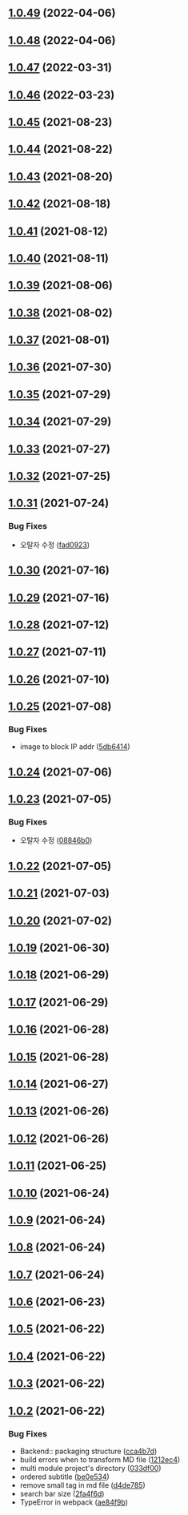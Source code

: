 ## [1.0.49](https://github.com/nowwater/algoblog/compare/v1.0.48...v1.0.49) (2022-04-06)



## [1.0.48](https://github.com/nowwater/algoblog/compare/v1.0.47...v1.0.48) (2022-04-06)



## [1.0.47](https://github.com/nowwater/algoblog/compare/v1.0.46...v1.0.47) (2022-03-31)



## [1.0.46](https://github.com/nowwater/algoblog/compare/v1.0.45...v1.0.46) (2022-03-23)



## [1.0.45](https://github.com/nowwater/algoblog/compare/v1.0.44...v1.0.45) (2021-08-23)



## [1.0.44](https://github.com/nowwater/algoblog/compare/v1.0.43...v1.0.44) (2021-08-22)



## [1.0.43](https://github.com/nowwater/algoblog/compare/v1.0.42...v1.0.43) (2021-08-20)



## [1.0.42](https://github.com/nowwater/algoblog/compare/v1.0.41...v1.0.42) (2021-08-18)



## [1.0.41](https://github.com/nowwater/algoblog/compare/v1.0.40...v1.0.41) (2021-08-12)



## [1.0.40](https://github.com/nowwater/algoblog/compare/v1.0.39...v1.0.40) (2021-08-11)



## [1.0.39](https://github.com/nowwater/algoblog/compare/v1.0.38...v1.0.39) (2021-08-06)



## [1.0.38](https://github.com/nowwater/algoblog/compare/v1.0.37...v1.0.38) (2021-08-02)



## [1.0.37](https://github.com/nowwater/algoblog/compare/v1.0.36...v1.0.37) (2021-08-01)



## [1.0.36](https://github.com/nowwater/algoblog/compare/v1.0.35...v1.0.36) (2021-07-30)



## [1.0.35](https://github.com/nowwater/algoblog/compare/v1.0.34...v1.0.35) (2021-07-29)



## [1.0.34](https://github.com/nowwater/algoblog/compare/v1.0.33...v1.0.34) (2021-07-29)



## [1.0.33](https://github.com/nowwater/algoblog/compare/v1.0.32...v1.0.33) (2021-07-27)



## [1.0.32](https://github.com/nowwater/algoblog/compare/v1.0.31...v1.0.32) (2021-07-25)



## [1.0.31](https://github.com/nowwater/algoblog/compare/v1.0.30...v1.0.31) (2021-07-24)


### Bug Fixes

* 오탈자 수정 ([fad0923](https://github.com/nowwater/algoblog/commit/fad0923539da77c60cf36b393fef67bdbce72cfb))



## [1.0.30](https://github.com/nowwater/algoblog/compare/v1.0.29...v1.0.30) (2021-07-16)



## [1.0.29](https://github.com/nowwater/algoblog/compare/v1.0.28...v1.0.29) (2021-07-16)



## [1.0.28](https://github.com/nowwater/algoblog/compare/v1.0.27...v1.0.28) (2021-07-12)



## [1.0.27](https://github.com/nowwater/algoblog/compare/v1.0.26...v1.0.27) (2021-07-11)



## [1.0.26](https://github.com/nowwater/algoblog/compare/v1.0.25...v1.0.26) (2021-07-10)



## [1.0.25](https://github.com/nowwater/algoblog/compare/v1.0.24...v1.0.25) (2021-07-08)


### Bug Fixes

* image to block IP addr ([5db6414](https://github.com/nowwater/algoblog/commit/5db64145670038b1bdb3b6fb89fecacc4e173c3f))



## [1.0.24](https://github.com/nowwater/algoblog/compare/v1.0.23...v1.0.24) (2021-07-06)



## [1.0.23](https://github.com/nowwater/algoblog/compare/v1.0.22...v1.0.23) (2021-07-05)


### Bug Fixes

* 오탈자 수정 ([08846b0](https://github.com/nowwater/algoblog/commit/08846b0b22fd82da2f69b30284ddbda5ebbb3664))



## [1.0.22](https://github.com/nowwater/algoblog/compare/v1.0.21...v1.0.22) (2021-07-05)



## [1.0.21](https://github.com/nowwater/algoblog/compare/v1.0.20...v1.0.21) (2021-07-03)



## [1.0.20](https://github.com/nowwater/algoblog/compare/v1.0.19...v1.0.20) (2021-07-02)



## [1.0.19](https://github.com/nowwater/algoblog/compare/v1.0.18...v1.0.19) (2021-06-30)



## [1.0.18](https://github.com/nowwater/algoblog/compare/v1.0.17...v1.0.18) (2021-06-29)



## [1.0.17](https://github.com/nowwater/algoblog/compare/v1.0.16...v1.0.17) (2021-06-29)



## [1.0.16](https://github.com/nowwater/algoblog/compare/v1.0.15...v1.0.16) (2021-06-28)



## [1.0.15](https://github.com/nowwater/algoblog/compare/v1.0.14...v1.0.15) (2021-06-28)



## [1.0.14](https://github.com/nowwater/algoblog/compare/v1.0.13...v1.0.14) (2021-06-27)



## [1.0.13](https://github.com/nowwater/algoblog/compare/v1.0.12...v1.0.13) (2021-06-26)



## [1.0.12](https://github.com/nowwater/algoblog/compare/v1.0.11...v1.0.12) (2021-06-26)



## [1.0.11](https://github.com/nowwater/algoblog/compare/v1.0.10...v1.0.11) (2021-06-25)



## [1.0.10](https://github.com/nowwater/algoblog/compare/v1.0.9...v1.0.10) (2021-06-24)



## [1.0.9](https://github.com/nowwater/algoblog/compare/v1.0.8...v1.0.9) (2021-06-24)



## [1.0.8](https://github.com/nowwater/algoblog/compare/v1.0.7...v1.0.8) (2021-06-24)



## [1.0.7](https://github.com/nowwater/algoblog/compare/v1.0.6...v1.0.7) (2021-06-24)



## [1.0.6](https://github.com/nowwater/algoblog/compare/v1.0.5...v1.0.6) (2021-06-23)



## [1.0.5](https://github.com/nowwater/algoblog/compare/v1.0.4...v1.0.5) (2021-06-22)



## [1.0.4](https://github.com/nowwater/algoblog/compare/v1.0.3...v1.0.4) (2021-06-22)



## [1.0.3](https://github.com/nowwater/algoblog/compare/v1.0.2...v1.0.3) (2021-06-22)



## [1.0.2](https://github.com/nowwater/algoblog/compare/be0e53482cd3bc74f3e190d4c586f3c50b9af471...v1.0.2) (2021-06-22)


### Bug Fixes

* Backend:: packaging structure ([cca4b7d](https://github.com/nowwater/algoblog/commit/cca4b7dcd5108303e9800d3bdcadace78f808954))
* build errors when to transform MD file ([1212ec4](https://github.com/nowwater/algoblog/commit/1212ec4d25e87b417941f5d0bf8ff3a16cb31e6f))
* multi module project's directory ([033df00](https://github.com/nowwater/algoblog/commit/033df0045db028c0f9a30cc2217310050e45d78e))
* ordered subtitle ([be0e534](https://github.com/nowwater/algoblog/commit/be0e53482cd3bc74f3e190d4c586f3c50b9af471))
* remove small tag in md file ([d4de785](https://github.com/nowwater/algoblog/commit/d4de7851f6c7a43319f05902536c89e5e660eecc))
* search bar size ([2fa4f6d](https://github.com/nowwater/algoblog/commit/2fa4f6df56fbb276568cc22cb090d50eaceaa04f))
* TypeError in webpack ([ae84f9b](https://github.com/nowwater/algoblog/commit/ae84f9be014c5b83d435767517a11f038cbdc6b5))



